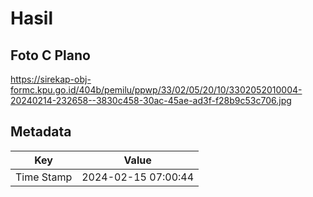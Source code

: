 # Hasil

## Foto C Plano

https://sirekap-obj-formc.kpu.go.id/404b/pemilu/ppwp/33/02/05/20/10/3302052010004-20240214-232658--3830c458-30ac-45ae-ad3f-f28b9c53c706.jpg


## Metadata

| Key        | Value               |
| ---------- | ------------------- |
| Time Stamp | 2024-02-15 07:00:44 |



